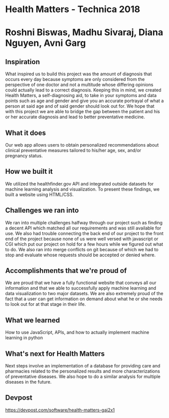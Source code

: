 # Health Matters - Technica 2018
# Roshni Biswas, Madhu Sivaraj, Diana Nguyen, Avni Garg

## Inspiration
What inspired us to build this project was the amount of diagnosis that occurs every day because symptoms are only considered from the perspective of one doctor and not a multitude whose differing opinions could actually lead to a correct diagnosis. Keeping this in mind, we created Health Matters, a self-diagnosing aid, to take in your symptoms and data points such as age and gender and give you an accurate portrayal of what a person at said age and of said gender should look out for. We hope that with this project we are able to bridge the gap between the patient and his or her accurate diagnosis and lead to better preventative medicine.

## What it does
Our web app allows users to obtain personalized recommendations about clinical preventative measures tailored to his/her age, sex, and/or pregnancy status.

## How we built it
We utilized the healthfinder.gov API and integrated outside datasets for machine learning analysis and visualization. To present these findings, we built a website using HTML/CSS.

## Challenges we ran into
We ran into multiple challenges halfway through our project such as finding a decent API which matched all our requirements and was still available for use. We also had trouble connecting the back end of our project to the front end of the project because none of us were well versed with javascript or CGI which put our project on hold for a few hours while we figured out what to do. We also ran into merge conflicts on git because of which we had to stop and evaluate whose requests should be accepted or denied where.

## Accomplishments that we're proud of
 We are proud that we have a fully functional website that conveys all our information and that we able to successfully apply machine learning and data visualization to two major datasets. We are also extremely proud of the fact that a user can get information on demand about what he or she needs to look out for at that stage in their life.

## What we learned
 How to use JavaScript, APIs, and how to actually implement machine learning in python

## What's next for Health Matters
 Next steps involve an implementation of a database for providing care and pharmacies related to the personalized results and more characterizations of preventative diseases. We also hope to do a similar analysis for multiple diseases in the future. 

## Devpost
 https://devpost.com/software/health-matters-gaj2x1

